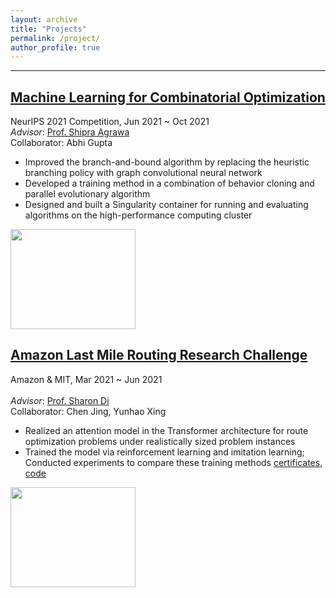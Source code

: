 ```yaml
---
layout: archive
title: "Projects"
permalink: /project/
author_profile: true
---
```


------
## [Machine Learning for Combinatorial Optimization](https://www.ecole.ai/2021/ml4co-competition/)
NeurIPS 2021 Competition, Jun 2021 ~ Oct 2021<br> 
*Advisor*:  [Prof. Shipra Agrawa](https://www.engineering.columbia.edu/faculty/shipra-agrawal)<br> 
Collaborator: Abhi Gupta

- Improved the branch-and-bound algorithm by replacing the heuristic branching policy with graph convolutional neural network
- Developed a training method in a combination of behavior cloning and parallel evolutionary algorithm
- Designed and built a Singularity container for running and evaluating algorithms on the high-performance computing cluster

<img width="200" height="160" src="https://github.com/LoganZhao1997/wentaozhao.github.io/blob/b35bfe1b20b92e559ac5c961ec07c88bba755be8/files/ml4co_pic.png">


## [Amazon Last Mile Routing Research Challenge](https://routingchallenge.mit.edu/)
Amazon & MIT, Mar 2021 ~ Jun 2021<br>  
*Advisor*:  [Prof. Sharon Di](https://www.civil.columbia.edu/faculty/sharon-di)<br>
Collaborator: Chen Jing, Yunhao Xing

- Realized an attention model in the Transformer architecture for route optimization problems under realistically sized problem instances
- Trained the model via reinforcement learning and imitation learning; Conducted experiments to compare these training methods
[certificates](https://github.com/LoganZhao1997/wentaozhao.github.io/blob/f2b1022e8e976e7e37a56477b73a34a6805fcbd4/files/Certificate_of_Participation.pdf), 
[code](https://github.com/LoganZhao1997/last_mile_challenge)

<img width="200" height="160" src="https://github.com/LoganZhao1997/wentaozhao.github.io/blob/b35bfe1b20b92e559ac5c961ec07c88bba755be8/files/last_mile_pic.jpg">
